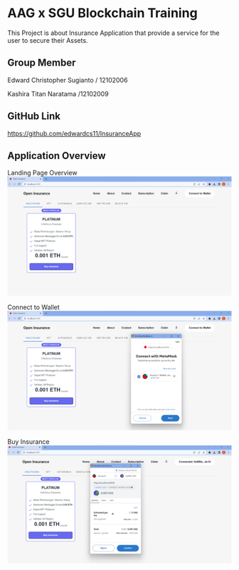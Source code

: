 # AAG x SGU Blockchain Training

This Project is about Insurance Application that provide a service for the user 
to secure their Assets. 

## Group Member 

Edward Christopher Sugianto / 12102006

Kashira Titan Naratama /12102009

## GitHub Link

https://github.com/edwardcs11/InsuranceApp 

## Application Overview

Landing Page Overview
![](https://github.com/edwardcs11/InsuranceApp/blob/main/overview/landingpage.png)

Connect to Wallet
![](https://github.com/edwardcs11/InsuranceApp/blob/main/overview/connectwallet.png)

Buy Insurance
![](https://github.com/edwardcs11/InsuranceApp/blob/main/overview/buyinsurance.png)

